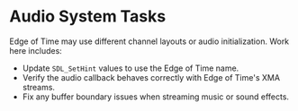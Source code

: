 # Audio System Tasks

Edge of Time may use different channel layouts or audio initialization. Work here includes:

- Update `SDL_SetHint` values to use the Edge of Time name.
- Verify the audio callback behaves correctly with Edge of Time's XMA streams.
- Fix any buffer boundary issues when streaming music or sound effects.
